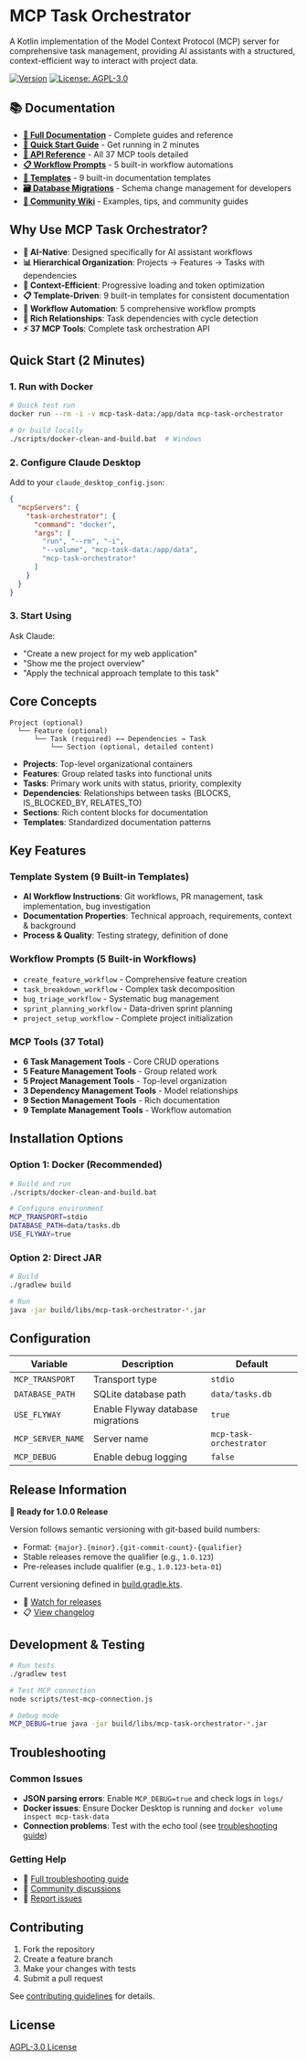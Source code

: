 # MCP Task Orchestrator

A Kotlin implementation of the Model Context Protocol (MCP) server for comprehensive task management, providing AI assistants with a structured, context-efficient way to interact with project data.

[![Version](https://img.shields.io/github/v/release/jpicklyk/task-orchestrator?include_prereleases)](https://github.com/jpicklyk/task-orchestrator/releases)
[![License: AGPL-3.0](https://img.shields.io/badge/License-AGPL%203.0-blue.svg)](https://www.gnu.org/licenses/agpl-3.0)

## 📚 Documentation

- **[📖 Full Documentation](docs/)** - Complete guides and reference
- **[🚀 Quick Start Guide](docs/quick-start.md)** - Get running in 2 minutes
- **[🔧 API Reference](docs/api-reference.md)** - All 37 MCP tools detailed
- **[📋 Workflow Prompts](docs/workflow-prompts.md)** - 5 built-in workflow automations
- **[📝 Templates](docs/templates.md)** - 9 built-in documentation templates
- **[🗃️ Database Migrations](docs/database-migrations.md)** - Schema change management for developers
- **[💬 Community Wiki](../../wiki)** - Examples, tips, and community guides

## Why Use MCP Task Orchestrator?

- **🤖 AI-Native**: Designed specifically for AI assistant workflows
- **📊 Hierarchical Organization**: Projects → Features → Tasks with dependencies
- **🎯 Context-Efficient**: Progressive loading and token optimization
- **📋 Template-Driven**: 9 built-in templates for consistent documentation
- **🔄 Workflow Automation**: 5 comprehensive workflow prompts
- **🔗 Rich Relationships**: Task dependencies with cycle detection
- **⚡ 37 MCP Tools**: Complete task orchestration API

## Quick Start (2 Minutes)

### 1. Run with Docker
```bash
# Quick test run
docker run --rm -i -v mcp-task-data:/app/data mcp-task-orchestrator

# Or build locally
./scripts/docker-clean-and-build.bat  # Windows
```

### 2. Configure Claude Desktop
Add to your `claude_desktop_config.json`:
```json
{
  "mcpServers": {
    "task-orchestrator": {
      "command": "docker",
      "args": [
        "run", "--rm", "-i",
        "--volume", "mcp-task-data:/app/data",
        "mcp-task-orchestrator"
      ]
    }
  }
}
```

### 3. Start Using
Ask Claude:
- "Create a new project for my web application"
- "Show me the project overview"
- "Apply the technical approach template to this task"

## Core Concepts

```
Project (optional)
  └── Feature (optional)
      └── Task (required) ←→ Dependencies → Task
          └── Section (optional, detailed content)
```

- **Projects**: Top-level organizational containers
- **Features**: Group related tasks into functional units  
- **Tasks**: Primary work units with status, priority, complexity
- **Dependencies**: Relationships between tasks (BLOCKS, IS_BLOCKED_BY, RELATES_TO)
- **Sections**: Rich content blocks for documentation
- **Templates**: Standardized documentation patterns

## Key Features

### Template System (9 Built-in Templates)
- **AI Workflow Instructions**: Git workflows, PR management, task implementation, bug investigation
- **Documentation Properties**: Technical approach, requirements, context & background  
- **Process & Quality**: Testing strategy, definition of done

### Workflow Prompts (5 Built-in Workflows)
- `create_feature_workflow` - Comprehensive feature creation
- `task_breakdown_workflow` - Complex task decomposition
- `bug_triage_workflow` - Systematic bug management
- `sprint_planning_workflow` - Data-driven sprint planning
- `project_setup_workflow` - Complete project initialization

### MCP Tools (37 Total)
- **6 Task Management Tools** - Core CRUD operations
- **5 Feature Management Tools** - Group related work
- **5 Project Management Tools** - Top-level organization
- **3 Dependency Management Tools** - Model relationships
- **9 Section Management Tools** - Rich documentation
- **9 Template Management Tools** - Workflow automation

## Installation Options

### Option 1: Docker (Recommended)
```bash
# Build and run
./scripts/docker-clean-and-build.bat

# Configure environment
MCP_TRANSPORT=stdio
DATABASE_PATH=data/tasks.db
USE_FLYWAY=true
```

### Option 2: Direct JAR
```bash
# Build
./gradlew build

# Run
java -jar build/libs/mcp-task-orchestrator-*.jar
```

## Configuration

| Variable | Description | Default |
|----------|-------------|---------|
| `MCP_TRANSPORT` | Transport type | `stdio` |
| `DATABASE_PATH` | SQLite database path | `data/tasks.db` |
| `USE_FLYWAY` | Enable Flyway database migrations | `true` |
| `MCP_SERVER_NAME` | Server name | `mcp-task-orchestrator` |
| `MCP_DEBUG` | Enable debug logging | `false` |

## Release Information

**🚀 Ready for 1.0.0 Release**

Version follows semantic versioning with git-based build numbers:

- Format: `{major}.{minor}.{git-commit-count}-{qualifier}`
- Stable releases remove the qualifier (e.g., `1.0.123`)
- Pre-releases include qualifier (e.g., `1.0.123-beta-01`)

Current versioning defined in [build.gradle.kts](build.gradle.kts).

- 🔔 [Watch for releases](../../releases)
- 📋 [View changelog](CHANGELOG.md)

## Development & Testing

```bash
# Run tests
./gradlew test

# Test MCP connection
node scripts/test-mcp-connection.js

# Debug mode
MCP_DEBUG=true java -jar build/libs/mcp-task-orchestrator-*.jar
```

## Troubleshooting

### Common Issues
- **JSON parsing errors**: Enable `MCP_DEBUG=true` and check logs in `logs/`
- **Docker issues**: Ensure Docker Desktop is running and `docker volume inspect mcp-task-data`
- **Connection problems**: Test with the echo tool (see [troubleshooting guide](docs/troubleshooting.md))

### Getting Help
- 📖 [Full troubleshooting guide](docs/troubleshooting.md)
- 💬 [Community discussions](../../discussions)
- 🐛 [Report issues](../../issues)

## Contributing

1. Fork the repository
2. Create a feature branch
3. Make your changes with tests
4. Submit a pull request

See [contributing guidelines](CONTRIBUTING.md) for details.

## License

[AGPL-3.0 License](LICENSE)